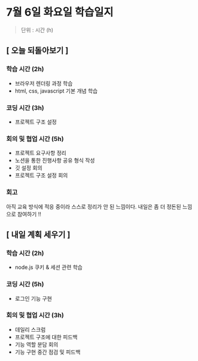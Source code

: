 # 7월 6일 화요일 학습일지

> 단위 : 시간 (h)

## [ 오늘 되돌아보기 ]

### 학습 시간 (2h)

- 브라우저 렌더링 과정 학습
- html, css, javascript 기본 개념 학습

### 코딩 시간 (3h)

- 프로젝트 구조 설정

### 회의 및 협업 시간 (5h)

- 프로젝트 요구사항 정리
- 노션을 통한 진행사항 공유 형식 작성
- 깃 설정 회의
- 프로젝트 구조 설정 회의

### 회고

아직 교육 방식에 적응 중이라 스스로 정리가 안 된 느낌이다. 내일은 좀 더 정돈된 느낌으로 참여하기 !!

## [ 내일 계획 세우기 ]

### 학습 시간 (2h)

- node.js 쿠키 & 세션 관련 학습

### 코딩 시간 (5h)

- 로그인 기능 구현

### 회의 및 협업 시간 (3h)

- 데일리 스크럼
- 프로젝트 구조에 대한 피드백
- 기능 역할 분담 회의
- 기능 구현 중간 점검 및 피드백
